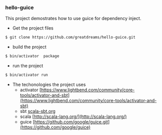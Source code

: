 ### hello-guice

This project demostrates how to use guice for dependency inject.

* Get the project files
```bash
$ git clone https://github.com/greatdreams/hello-guice.git
```
* build the project
```bash
$ bin/activator  package
```
* run the project
```bash
$ bin/activator run
```
* The techonologies the project uses
	* activator [https://www.lightbend.com/community/core-tools/activator-and-sbt](https://www.lightbend.com/community/core-tools/activator-and-sbt)
	* sbt [scala-sbt.org](scala-sbt.org)
	* scala [http://scala-lang.org/](http://scala-lang.org/)
    * guice [https://github.com/google/guice.git](https://github.com/google/guice) 
